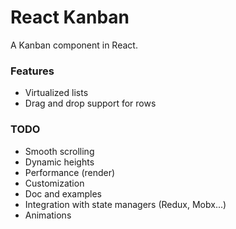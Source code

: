 React Kanban
==============

A Kanban component in React.

### Features
* Virtualized lists
* Drag and drop support for rows

### TODO
* Smooth scrolling
* Dynamic heights
* Performance (render)
* Customization
* Doc and examples
* Integration with state managers (Redux, Mobx...)
* Animations
